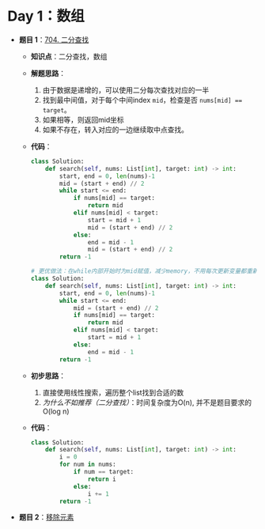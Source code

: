 # Day 1：数组

- **题目 1**：[704. 二分查找](https://leetcode.com/problems/binary-search/)
  - **知识点**：二分查找，数组
  - **解题思路**：
    1.  由于数据是递增的，可以使用二分每次查找对应的一半
    2.  找到最中间值，对于每个中间index `mid`，检查是否 `nums[mid] == target`。
    3.  如果相等，则返回mid坐标
    4.  如果不存在，转入对应的一边继续取中点查找。
  - **代码**：
    ```python
    class Solution:
        def search(self, nums: List[int], target: int) -> int:
            start, end = 0, len(nums)-1
            mid = (start + end) // 2
            while start <= end:
                if nums[mid] == target:
                    return mid
                elif nums[mid] < target:
                    start = mid + 1
                    mid = (start + end) // 2
                else:
                    end = mid - 1
                    mid = (start + end) // 2
            return -1

    # 更优做法：在while内部开始时为mid赋值，减少memory，不用每次更新变量都重新为mid赋值
    class Solution:
        def search(self, nums: List[int], target: int) -> int:
            start, end = 0, len(nums)-1
            while start <= end:
                mid = (start + end) // 2
                if nums[mid] == target:
                    return mid
                elif nums[mid] < target:
                    start = mid + 1
                else:
                    end = mid - 1
            return -1
    ```
    
  - **初步思路**：
    1.  直接使用线性搜索，遍历整个list找到合适的数
    2.  *为什么不如推荐（二分查找）*：时间复杂度为O(n), 并不是题目要求的O(log n)
  - **代码**：
    ```python
    class Solution:
        def search(self, nums: List[int], target: int) -> int:
            i = 0
            for num in nums:
                if num == target:
                    return i
                else:
                    i += 1
            return -1
    ```
   
      

- **题目 2**：[移除元素](https://leetcode.cn/problems/remove-element/)

